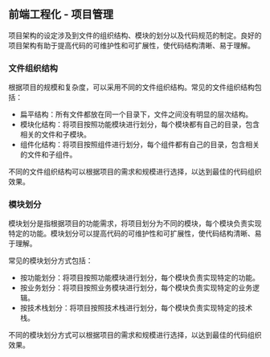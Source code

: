 ## 前端工程化 - 项目管理
项目架构的设定涉及到文件的组织结构、模块的划分以及代码规范的制定。良好的项目架构有助于提高代码的可维护性和可扩展性，使代码结构清晰、易于理解。

### 文件组织结构
根据项目的规模和复杂度，可以采用不同的文件组织结构。常见的文件组织结构包括：

- 扁平结构：所有文件都放在同一个目录下，文件之间没有明显的层次结构。
- 模块化结构：将项目按照功能模块进行划分，每个模块都有自己的目录，包含相关的文件和子模块。
- 组件化结构：将项目按照组件进行划分，每个组件都有自己的目录，包含相关的文件和子组件。

不同的文件组织结构可以根据项目的需求和规模进行选择，以达到最佳的代码组织效果。

### 模块划分
模块划分是指根据项目的功能需求，将项目划分为不同的模块，每个模块负责实现特定的功能。模块划分可以提高代码的可维护性和可扩展性，使代码结构清晰、易于理解。

常见的模块划分方式包括：

- 按功能划分：将项目按照功能模块进行划分，每个模块负责实现特定的功能。
- 按业务划分：将项目按照业务模块进行划分，每个模块负责实现特定的业务逻辑。
- 按技术栈划分：将项目按照技术栈进行划分，每个模块负责实现特定的技术栈。

不同的模块划分方式可以根据项目的需求和规模进行选择，以达到最佳的代码组织效果。
